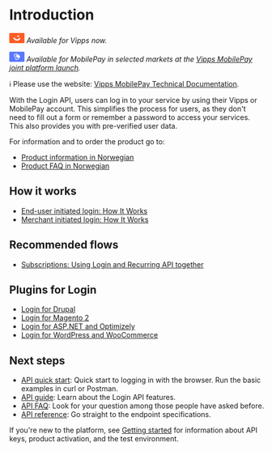 <!-- START_METADATA
---
title: Introduction to the Login API
sidebar_label: Introduction
sidebar_position: 1
hide_table_of_contents: true
description: Use the Login API to allow users to log in to your service by using their Vipps or MobilePay account.
pagination_next: null
pagination_prev: null
---
END_METADATA -->

# Introduction

![Vipps](./images/vipps.png) *Available for Vipps now.*

![MobilePay](./images/mp.png) *Available for MobilePay in selected markets at the [Vipps MobilePay joint platform launch](https://www.vippsmobilepay.com/about).*

<!-- START_COMMENT -->
ℹ️ Please use the website:
[Vipps MobilePay Technical Documentation](https://developer.vippsmobilepay.com/docs/APIs/login-api).
<!-- END_COMMENT -->

With the Login API, users can log in to your service by using their Vipps or MobilePay account.
This simplifies the process for users, as they don't need to fill out a form or remember a password to access your services.
This also provides you with pre-verified user data.

For information and to order the product go to:

* [Product information in Norwegian](https://vipps.no/produkter-og-tjenester/bedrift/logg-inn-med-vipps/logg-inn-med-vipps/)
* [Product FAQ in Norwegian](https://vipps.no/hjelp/vipps/vipps-logg-inn)

## How it works

* [End-user initiated login: How It Works](./how-it-works/user-initiated-login-howitworks.md)
* [Merchant initiated login: How It Works](./how-it-works/merchant-initiated-login-howitworks.md)

## Recommended flows

* [Subscriptions: Using Login and Recurring API together](https://developer.vippsmobilepay.com/docs/solutions/recurring-and-login)

## Plugins for Login

* [Login for Drupal](https://developer.vippsmobilepay.com/docs/plugins-ext/login-drupal/)
* [Login for Magento 2](https://developer.vippsmobilepay.com/docs/plugins-ext/login-magento/)
* [Login for ASP.NET and Optimizely](https://developer.vippsmobilepay.com/docs/plugins-ext/login-dotnet/)
* [Login for WordPress and WooCommerce](https://developer.vippsmobilepay.com/docs/plugins-ext/login-wordpress/)

## Next steps

* [API quick start](login-api-quick-start.md): Quick start to logging in with the browser. Run the basic examples in curl or Postman.
* [API guide](api-guide/README.md): Learn about the Login API features.
* [API FAQ](login-api-faq.md): Look for your question among those people have asked before.
* [API reference](https://developer.vippsmobilepay.com/api/login): Go straight to the endpoint specifications.

If you're new to the platform, see
[Getting started](https://developer.vippsmobilepay.com/docs/getting-started/)
for information about API keys, product activation, and the test environment.
